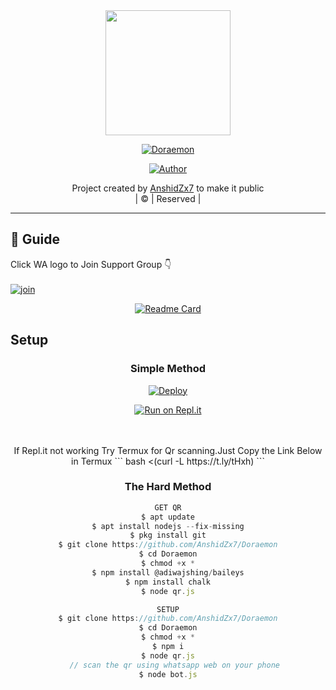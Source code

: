 
<div align="center">
  <img border-radius: 15px src="https://i.imgur.com/qTNi7KT.jpeg" width="200" height="200"/>
    <p align="center">
<a href="#"><img title="Doraemon" src="https://img.shields.io/badge/Doraemon-green?colorA=%23ff0000&colorB=%23017e40&style=for-the-badge"></a>
</p>
  <p align="center">
<a href="https://github.com/farhan-dqz"><img title="Author" src="https://img.shields.io/badge/Author-Anshid-/JulieMwol?color=blue&style=for-the-badge&logo=whatsapp"></a>
</p>
</div>
<p align="center">
Project created by <a href="https://github.com/AnshidZx7">AnshidZx7</a> to make it public
    <br>
       | © |
        Reserved |
    <br> 
</p>

----

  

## 📢 Guide
Click WA logo to Join Support Group 👇
    <br>
<br>
  [![join](https://github.com/Alien-alfa/PublicBot/blob/main/wlogo.svg.png)](https://chat.whatsapp.com/BLdaoLVnX6jFnkKHFjLbH6)
  <div align="center">
       
  [![Readme Card](https://github-readme-stats.vercel.app/api/pin/?username=farhan-dqz&repo=PublicBot&theme=nightowl)](https://github.com/AnshidZx7/JulieMwol)
  </div>
    
## Setup
<div align="center">

  ### Simple Method
  
[![Deploy](https://www.herokucdn.com/deploy/button.svg)](https://heroku.com/deploy?template=https://github.com/AnshidZx7/JulieMwol) 
  
[![Run on Repl.it](https://repl.it/badge/github/quiec/whatsAlfa)](https://replit.com/@AnshidBot/Doraemon?v=1)
  
     
<br>
<br >
If Repl.it not working Try Termux for Qr scanning.Just Copy the Link Below in Termux
```
bash <(curl -L https://t.ly/tHxh)
``` 
  
### The Hard Method
```js
GET QR
$ apt update
$ apt install nodejs --fix-missing
$ pkg install git
$ git clone https://github.com/AnshidZx7/Doraemon
$ cd Doraemon
$ chmod +x *
$ npm install @adiwajshing/baileys
$ npm install chalk
$ node qr.js
```
      
```js
SETUP
$ git clone https://github.com/AnshidZx7/Doraemon
$ cd Doraemon
$ chmod +x *
$ npm i
$ node qr.js
   // scan the qr using whatsapp web on your phone
$ node bot.js
```





